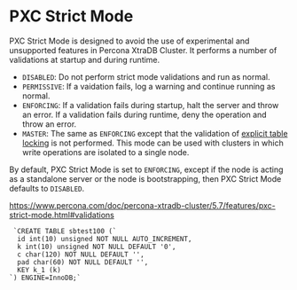 # PXC Strict Mode

PXC Strict Mode is designed to avoid the use of experimental and unsupported features in Percona XtraDB Cluster. It performs a number of validations at startup and during runtime.

- `DISABLED`: Do not perform strict mode validations and run as normal.
- `PERMISSIVE`: If a vaidation fails, log a warning and continue running as normal.
- `ENFORCING`: If a validation fails during startup, halt the server and throw an error. If a validation fails during runtime, deny the operation and throw an error.
- `MASTER`: The same as `ENFORCING` except that the validation of [explicit table locking](https://www.percona.com/doc/percona-xtradb-cluster/5.7/features/pxc-strict-mode.html#explicit-table-locking) is not performed. This mode can be used with clusters in which write operations are isolated to a single node.

By default, PXC Strict Mode is set to `ENFORCING`, except if the node is acting as a standalone server or the node is bootstrapping, then PXC Strict Mode defaults to `DISABLED`.

https://www.percona.com/doc/percona-xtradb-cluster/5.7/features/pxc-strict-mode.html#validations

```
 `CREATE TABLE sbtest100 (`
  id int(10) unsigned NOT NULL AUTO_INCREMENT,
  k int(10) unsigned NOT NULL DEFAULT '0',
  c char(120) NOT NULL DEFAULT '',
  pad char(60) NOT NULL DEFAULT '',
  KEY k_1 (k)
`) ENGINE=InnoDB;`
```